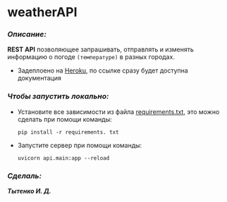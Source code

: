 # __weatherAPI__

### __*Описание:*__

__REST API__ позволяющее запрашивать, отправлять и изменять информацию о погоде `(температуре)` в разных городах.

* Задеплоено на [Heroku](https://practice-2022.herokuapp.com/), по ссылке сразу будет доступна документация

### __*Чтобы запустить локально:*__

* Установите все зависимости из файла [requirements.txt](requirements.txt), это можно сделать при помощи команды: 

    `pip install -r requirements. txt`

* Запустите сервер при помощи команды:

    `uvicorn api.main:app --reload`

### __*Сделаль:*__

__*Тытенко И. Д.*__
